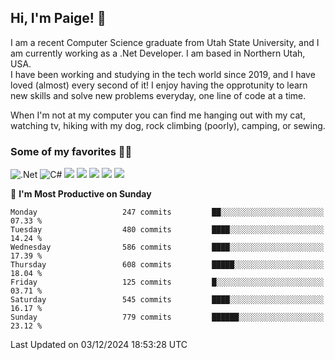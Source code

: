 ## Hi, I'm Paige! :vulcan_salute:

I am a recent Computer Science graduate from Utah State University, and I am currently working as a .Net Developer. I am based in Northern Utah, USA. \
I have been working and studying in the tech world since 2019, and I have loved (almost) every second of it! I enjoy having the opprotunity to learn new skills and solve new problems everyday, one line of code at a time.  

When I'm not at my computer you can find me hanging out with my cat, watching tv, hiking with my dog, rock climbing (poorly), camping, or sewing.  

### Some of my favorites :woman_technologist:
![.Net](https://img.shields.io/badge/.NET-5C2D91?style=for-the-badge&logo=.net&logoColor=white)
![C#](https://img.shields.io/badge/c%23-%23239120.svg?style=for-the-badge&logo=csharp&logoColor=white)
![](https://img.shields.io/badge/Laravel-FF2D20?style=for-the-badge&logo=laravel&logoColor=white) 
![](https://img.shields.io/badge/PHP-777BB4?style=for-the-badge&logo=php&logoColor=white)
![](https://img.shields.io/badge/Vue.js-35495E?style=for-the-badge&logo=vuedotjs&logoColor=4FC08D) 
![](https://img.shields.io/badge/MySQL-005C84?style=for-the-badge&logo=mysql&logoColor=white) 
![](https://img.shields.io/badge/Tailwind_CSS-38B2AC?style=for-the-badge&logo=tailwind-css&logoColor=white) 


<!--START_SECTION:waka-->
📅 **I'm Most Productive on Sunday** 

```text
Monday                   247 commits         ██░░░░░░░░░░░░░░░░░░░░░░░   07.33 % 
Tuesday                  480 commits         ████░░░░░░░░░░░░░░░░░░░░░   14.24 % 
Wednesday                586 commits         ████░░░░░░░░░░░░░░░░░░░░░   17.39 % 
Thursday                 608 commits         █████░░░░░░░░░░░░░░░░░░░░   18.04 % 
Friday                   125 commits         █░░░░░░░░░░░░░░░░░░░░░░░░   03.71 % 
Saturday                 545 commits         ████░░░░░░░░░░░░░░░░░░░░░   16.17 % 
Sunday                   779 commits         ██████░░░░░░░░░░░░░░░░░░░   23.12 % 
```



 Last Updated on 03/12/2024 18:53:28 UTC
<!--END_SECTION:waka-->
